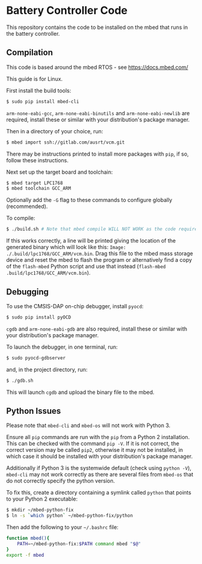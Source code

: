 Battery Controller Code
=======================

This repository contains the code to be installed on the mbed that runs in the battery controller.

Compilation
-----------

This code is based around the mbed RTOS - see https://docs.mbed.com/

This guide is for Linux.

First install the build tools:
```bash
$ sudo pip install mbed-cli
```
`arm-none-eabi-gcc`, `arm-none-eabi-binutils` and `arm-none-eabi-newlib` are required, install these or similar with your distribution's package manager.

Then in a directory of your choice, run:

```bash
$ mbed import ssh://gitlab.com/ausrt/vcm.git
```

There may be instructions printed to install more packages with `pip`, if so, follow these instructions.

Next set up the target board and toolchain:
```bash
$ mbed target LPC1768
$ mbed toolchain GCC_ARM
```

Optionally add the `-G` flag to these commands to configure globally (recommended).

To compile:
```bash
$ ./build.sh # Note that mbed compile WILL NOT WORK as the code requires C++11 to be enabled - see the contents of the shell script for details
```

If this works correctly, a line will be printed giving the location of the generated binary which will look like this: `Image: ./.build/lpc1768/GCC_ARM/vcm.bin`.  Drag this file to the mbed mass storage device and reset the mbed to flash the program or alternatively find a copy of the `flash-mbed` Python script and use that instead (`flash-mbed .build/lpc1768/GCC_ARM/vcm.bin`).

Debugging
---------

To use the CMSIS-DAP on-chip debugger, install `pyocd`:

```bash
$ sudo pip install pyOCD
```

`cgdb` and `arm-none-eabi-gdb` are also required, install these or similar with your distribution's package manager.

To launch the debugger, in one terminal, run:

```bash
$ sudo pyocd-gdbserver
```

and, in the project directory, run:

```bash
$ ./gdb.sh
```

This will launch `cgdb` and upload the binary file to the mbed.

Python Issues
-------------

Please note that `mbed-cli` and `mbed-os` will not work with Python 3.

Ensure all `pip` commands are run with the `pip` from a Python 2 installation.  This can be checked with the command `pip -V`.  If it is not correct, the correct version may be called `pip2`, otherwise it may not be installed, in which case it should be installed with your distribution's package manager.

Additionally if Python 3 is the systemwide default (check using `python -V`), `mbed-cli` may not work correctly as there are several files from `mbed-os` that do not correctly specify the python version.

To fix this, create a directory containing a symlink called `python` that points to your Python 2 executable:

```bash
$ mkdir ~/mbed-python-fix
$ ln -s `which python` ~/mbed-python-fix/python
```

Then add the following to your `~/.bashrc` file:

```bash
function mbed(){
	PATH=~/mbed-python-fix:$PATH command mbed "$@"
}
export -f mbed
```
